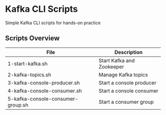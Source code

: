 # Kafka CLI Scripts

Simple Kafka CLI scripts for hands-on practice

## Scripts Overview

| File                              | Description               |
| --------------------------------- | ------------------------- |
| 1-start-kafka.sh                  | Start Kafka and Zookeeper |
| 2-kafka-topics.sh                 | Manage Kafka topics       |
| 3-kafka-console-producer.sh       | Start a console producer  |
| 4-kafka-console-consumer.sh       | Start a console consumer  |
| 5-kafka-console-consumer-group.sh | Start a consumer group    |
